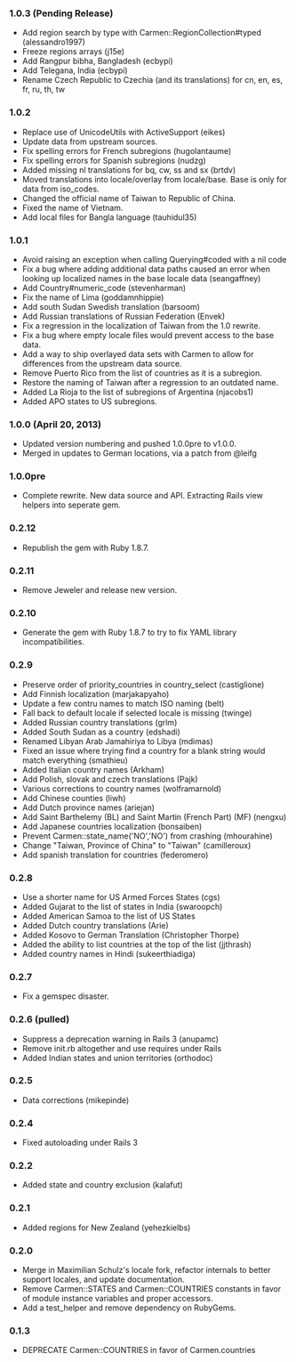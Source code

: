 ### 1.0.3 (Pending Release)
* Add region search by type with Carmen::RegionCollection#typed (alessandro1997)
* Freeze regions arrays (j15e)
* Add Rangpur bibha, Bangladesh (ecbypi)
* Add Telegana, India (ecbypi)
* Rename Czech Republic to Czechia (and its translations) for cn, en, es, fr, ru, th, tw

### 1.0.2
* Replace use of UnicodeUtils with ActiveSupport (eikes)
* Update data from upstream sources.
* Fix spelling errors for French subregions (hugolantaume)
* Fix spelling errors for Spanish subregions (nudzg)
* Added missing nl translations for bq, cw, ss and sx (brtdv)
* Moved translations into locale/overlay from locale/base. Base is only for data from iso_codes.
* Changed the official name of Taiwan to Republic of China.
* Fixed the name of Vietnam.
* Add local files for Bangla language (tauhidul35)

### 1.0.1
* Avoid raising an exception when calling Querying#coded with a nil code
* Fix a bug where adding additional data paths caused an error when looking up localized names in the base locale data (seangaffney)
* Add Country#numeric_code (stevenharman)
* Fix the name of Lima (goddamnhippie)
* Add south Sudan Swedish translation (barsoom)
* Add Russian translations of Russian Federation (Envek)
* Fix a regression in the localization of Taiwan from the 1.0 rewrite.
* Fix a bug where empty locale files would prevent access to the base data.
* Add a way to ship overlayed data sets with Carmen to allow for differences from the upstream data source.
* Remove Puerto Rico from the list of countries as it is a subregion.
* Restore the naming of Taiwan after a regression to an outdated name.
* Added La Rioja to the list of subregions of Argentina (njacobs1)
* Added APO states to US subregions.

### 1.0.0 (April 20, 2013)
* Updated version numbering and pushed 1.0.0pre to v1.0.0.
* Merged in updates to German locations, via a patch from @leifg

### 1.0.0pre
* Complete rewrite. New data source and API. Extracting Rails view
  helpers into seperate gem.

### 0.2.12
* Republish the gem with Ruby 1.8.7.

### 0.2.11
* Remove Jeweler and release new version.

### 0.2.10
* Generate the gem with Ruby 1.8.7 to try to fix YAML library
  incompatibilities.

### 0.2.9
* Preserve order of priority_countries in country_select (castiglione)
* Add Finnish localization (marjakapyaho)
* Update a few contru names to match ISO naming (belt)
* Fall back to default locale if selected locale is missing (twinge)
* Added Russian country translations (grlm)
* Added South Sudan as a country (edshadi)
* Renamed Libyan Arab Jamahiriya to Libya (mdimas)
* Fixed an issue where trying find a country for a blank string would
  match everything (smathieu)
* Added Italian country names (Arkham)
* Add Polish, slovak and czech translations (Pajk)
* Various corrections to country names (wolframarnold)
* Add Chinese counties (liwh)
* Add Dutch province names (ariejan)
* Add Saint Barthelemy (BL) and Saint Martin (French Part) (MF) (nengxu)
* Add Japanese countries localization (bonsaiben)
* Prevent Carmen::state_name('NO','NO') from crashing (mhourahine)
* Change "Taiwan, Province of China" to "Taiwan" (camilleroux)
* Add spanish translation for countries (federomero)

### 0.2.8
* Use a shorter name for US Armed Forces States (cgs)
* Added Gujarat to the list of states in India (swaroopch)
* Added American Samoa to the list of US States
* Added Dutch country translations (Arie)
* Added Kosovo to German Translation (Christopher Thorpe)
* Added the ability to list countries at the top of the list (jjthrash)
* Added country names in Hindi (sukeerthiadiga)

### 0.2.7
* Fix a gemspec disaster.

### 0.2.6 (pulled)
* Suppress a deprecation warning in Rails 3 (anupamc)
* Remove init.rb altogether and use requires under Rails
* Added Indian states and union territories (orthodoc)

### 0.2.5
* Data corrections (mikepinde)

### 0.2.4
* Fixed autoloading under Rails 3

### 0.2.2
* Added state and country exclusion (kalafut)

### 0.2.1
* Added regions for New Zealand (yehezkielbs)

### 0.2.0
* Merge in Maximilian Schulz's locale fork, refactor internals to better support locales, and update documentation.
* Remove Carmen::STATES and Carmen::COUNTRIES constants in favor of module instance variables and proper accessors.
* Add a test_helper and remove dependency on RubyGems.

### 0.1.3
* DEPRECATE Carmen::COUNTRIES in favor of Carmen.countries
